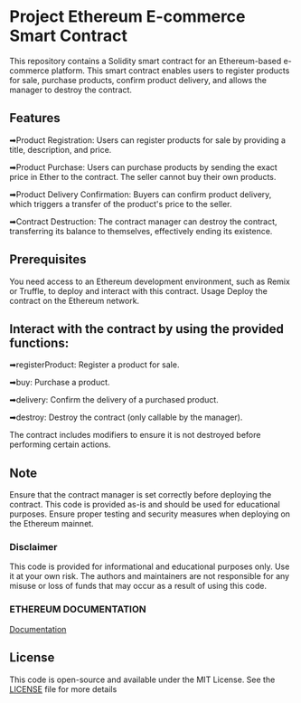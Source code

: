 
# Project Ethereum E-commerce Smart Contract

This repository contains a Solidity smart contract for an Ethereum-based e-commerce platform. This smart contract enables users to register products for sale, purchase products, confirm product delivery, and allows the manager to destroy the contract.

## Features
➡Product Registration: Users can register products for sale by providing a title, description, and price.

➡Product Purchase: Users can purchase products by sending the exact price in Ether to the contract. The seller cannot buy their own products.

➡Product Delivery Confirmation: Buyers can confirm product delivery, which triggers a transfer of the product's price to the seller.

➡Contract Destruction: The contract manager can destroy the contract, transferring its balance to themselves, effectively ending its existence.

## Prerequisites
You need access to an Ethereum development environment, such as Remix or Truffle, to deploy and interact with this contract.
Usage
Deploy the contract on the Ethereum network.

## Interact with the contract by using the provided functions:

➡registerProduct: Register a product for sale.

➡buy: Purchase a product.

➡delivery: Confirm the delivery of a purchased product.

➡destroy: Destroy the contract (only callable by the manager).

The contract includes modifiers to ensure it is not destroyed before performing certain actions.

## Note
Ensure that the contract manager is set correctly before deploying the contract.
This code is provided as-is and should be used for educational purposes. Ensure proper testing and security measures when deploying on the Ethereum mainnet.

### Disclaimer

This code is provided for informational and educational purposes only. Use it at your own risk. The authors and maintainers are not responsible for any misuse or loss of funds that may occur as a result of using this code.







### ETHEREUM DOCUMENTATION

[Documentation](https://ethereum.org/en/developers/docs/)


## License
This code is open-source and available under the MIT License. See the [LICENSE](https://choosealicense.com/licenses/mit/) file for more details

